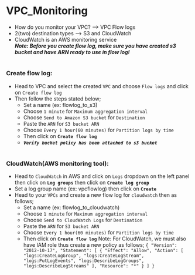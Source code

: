 # VPC_Monitoring

- How do you monitor your VPC? --> VPC Flow logs
- 2(two) destination types --> S3 and CloudWatch
- CloudWatch is an AWS monitoring service
<br>**_Note: Before you create flow log, make sure you have created s3 bucket and have ARN ready to use in flow log!_**


# <h3>Create flow log:
- Head to VPC and select the created `VPC` and choose `Flow logs` and click on `Create flow log`
- Then follow the steps stated below;
    - Set a name (ex: flowlog_to_s3)
    - Choose `1 minute` for `Maximum aggregation interval`
    - Choose `Send to Amazon S3 bucket` for `Destination`
    - Paste the `ARN` for `S3 bucket ARN` 
    - Choose `Every 1 hour(60 minutes)` for `Partition logs by time`
    - Then click on **`Create flow log`**
    - **_`Verify bucket policy has been attached to s3 bucket`_**

# <h3>CloudWatch(AWS monitoring tool):
- Head to `CloudWatch` in AWS and click on `Logs` dropdown on the left panel then click on **`Log groups`** then click on **`Create log group`**
- Set a log group name (ex: vpcflowlog) then click on **`Create`**
- Head to your `VPCs` and create a new flow log for `cloudwatch` then as follows;
    - Set a name (ex: flowlog_to_cloudwatch)
    - Choose `1 minute` for `Maximum aggregation interval`
    - Choose `Send to CloudWatch Logs` for `Destination`
    - Paste the `ARN` for `S3 bucket ARN` 
    - Choose `Every 1 hour(60 minutes)` for `Partition logs by time`
    - Then click on **`Create flow log`**
  Note: For CloudWatch, we must also have IAM role thus create a new policy as follows;
`
    {
        "Version": "2012-10-17",
        "Statement": [
            {
                "Effect": "Allow",
                "Action": [
                    "logs:CreateLogGroup",
                    "logs:CreateLogStream",
                    "logs:PutLogEvents",
                    "logs:DescribeLogGroups",
                    "logs:DescribeLogStreams"
                ],
                "Resource": "*"
            }
        ]
    }
`